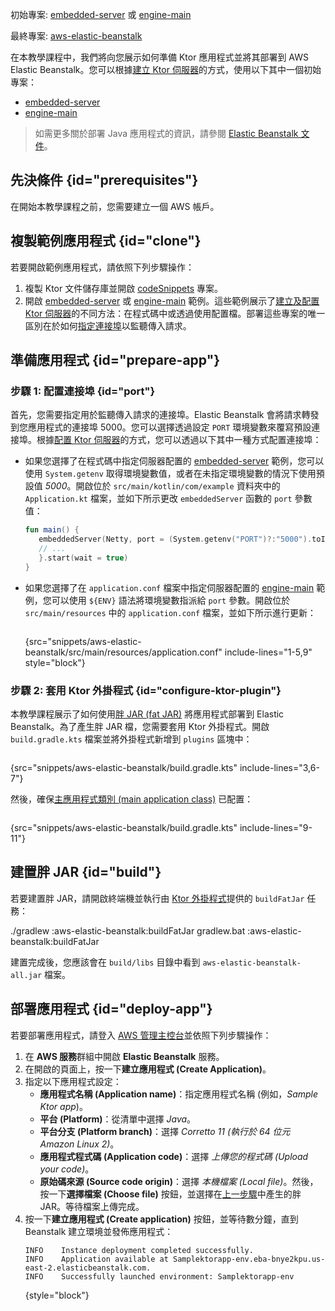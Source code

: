 [//]: # (title: AWS Elastic Beanstalk)

<show-structure for="chapter" depth="2"/>

<tldr>
<p>
<control>初始專案</control>: <a href="https://github.com/ktorio/ktor-documentation/tree/%ktor_version%/codeSnippets/snippets/embedded-server">embedded-server</a> 或 
<a href="https://github.com/ktorio/ktor-documentation/tree/%ktor_version%/codeSnippets/snippets/engine-main">engine-main</a>
</p>
<p>
<control>最終專案</control>: <a href="https://github.com/ktorio/ktor-documentation/tree/%ktor_version%/codeSnippets/snippets/aws-elastic-beanstalk">aws-elastic-beanstalk</a>
</p>
</tldr>

在本教學課程中，我們將向您展示如何準備 Ktor 應用程式並將其部署到 AWS Elastic Beanstalk。您可以根據[建立 Ktor 伺服器](server-create-and-configure.topic)的方式，使用以下其中一個初始專案：
* [embedded-server](https://github.com/ktorio/ktor-documentation/tree/%ktor_version%/codeSnippets/snippets/embedded-server)
* [engine-main](https://github.com/ktorio/ktor-documentation/tree/%ktor_version%/codeSnippets/snippets/engine-main)

> 如需更多關於部署 Java 應用程式的資訊，請參閱 [Elastic Beanstalk 文件](https://docs.aws.amazon.com/elasticbeanstalk/latest/dg/create_deploy_Java.html)。

## 先決條件 {id="prerequisites"}
在開始本教學課程之前，您需要建立一個 AWS 帳戶。

## 複製範例應用程式 {id="clone"}
若要開啟範例應用程式，請依照下列步驟操作：

1. 複製 Ktor 文件儲存庫並開啟 [codeSnippets](https://github.com/ktorio/ktor-documentation/tree/%ktor_version%/codeSnippets) 專案。
2. 開啟 [embedded-server](https://github.com/ktorio/ktor-documentation/tree/%ktor_version%/codeSnippets/snippets/embedded-server) 或 [engine-main](https://github.com/ktorio/ktor-documentation/tree/%ktor_version%/codeSnippets/snippets/engine-main) 範例。這些範例展示了[建立及配置 Ktor 伺服器](server-create-and-configure.topic)的不同方法：在程式碼中或透過使用配置檔。部署這些專案的唯一區別在於如何[指定連接埠](#port)以監聽傳入請求。

## 準備應用程式 {id="prepare-app"}

### 步驟 1: 配置連接埠 {id="port"}

首先，您需要指定用於監聽傳入請求的連接埠。Elastic Beanstalk 會將請求轉發到您應用程式的連接埠 5000。您可以選擇透過設定 `PORT` 環境變數來覆寫預設連接埠。根據[配置 Ktor 伺服器](server-create-and-configure.topic)的方式，您可以透過以下其中一種方式配置連接埠：
* 如果您選擇了在程式碼中指定伺服器配置的 [embedded-server](https://github.com/ktorio/ktor-documentation/tree/%ktor_version%/codeSnippets/snippets/embedded-server) 範例，您可以使用 `System.getenv` 取得環境變數值，或者在未指定環境變數的情況下使用預設值 _5000_。開啟位於 `src/main/kotlin/com/example` 資料夾中的 `Application.kt` 檔案，並如下所示更改 `embeddedServer` 函數的 `port` 參數值：
   ```kotlin
   fun main() {
      embeddedServer(Netty, port = (System.getenv("PORT")?:"5000").toInt()) {
      // ...
      }.start(wait = true)
   }
    ```

* 如果您選擇了在 `application.conf` 檔案中指定伺服器配置的 [engine-main](https://github.com/ktorio/ktor-documentation/tree/%ktor_version%/codeSnippets/snippets/engine-main) 範例，您可以使用 `${ENV}` 語法將環境變數指派給 `port` 參數。開啟位於 `src/main/resources` 中的 `application.conf` 檔案，並如下所示進行更新：
   ```
   ```
  {src="snippets/aws-elastic-beanstalk/src/main/resources/application.conf" include-lines="1-5,9" style="block"}

### 步驟 2: 套用 Ktor 外掛程式 {id="configure-ktor-plugin"}
本教學課程展示了如何使用[胖 JAR (fat JAR)](server-fatjar.md) 將應用程式部署到 Elastic Beanstalk。為了產生胖 JAR 檔，您需要套用 Ktor 外掛程式。開啟 `build.gradle.kts` 檔案並將外掛程式新增到 `plugins` 區塊中：
```groovy
```
{src="snippets/aws-elastic-beanstalk/build.gradle.kts" include-lines="3,6-7"}

然後，確保[主應用程式類別 (main application class)](server-dependencies.topic#create-entry-point) 已配置：
```kotlin
```
{src="snippets/aws-elastic-beanstalk/build.gradle.kts" include-lines="9-11"}

## 建置胖 JAR {id="build"}
若要建置胖 JAR，請開啟終端機並執行由 [Ktor 外掛程式](#configure-ktor-plugin)提供的 `buildFatJar` 任務：

<tabs group="os">
<tab title="Linux/macOS" group-key="unix">
<code-block>./gradlew :aws-elastic-beanstalk:buildFatJar</code-block>
</tab>
<tab title="Windows" group-key="windows">
<code-block>gradlew.bat :aws-elastic-beanstalk:buildFatJar</code-block>
</tab>
</tabs>

建置完成後，您應該會在 `build/libs` 目錄中看到 `aws-elastic-beanstalk-all.jar` 檔案。

## 部署應用程式 {id="deploy-app"}
若要部署應用程式，請登入 [AWS 管理主控台](https://aws.amazon.com/console/)並依照下列步驟操作：
1. 在 **AWS 服務**群組中開啟 **Elastic Beanstalk** 服務。
2. 在開啟的頁面上，按一下**建立應用程式 (Create Application)**。
3. 指定以下應用程式設定：
   * **應用程式名稱 (Application name)**：指定應用程式名稱 (例如，_Sample Ktor app_)。
   * **平台 (Platform)**：從清單中選擇 _Java_。
   * **平台分支 (Platform branch)**：選擇 _Corretto 11 (執行於 64 位元 Amazon Linux 2)_。
   * **應用程式程式碼 (Application code)**：選擇 _上傳您的程式碼 (Upload your code)_。
   * **原始碼來源 (Source code origin)**：選擇 _本機檔案 (Local file)_。然後，按一下**選擇檔案 (Choose file)** 按鈕，並選擇在[上一步驟](#build)中產生的胖 JAR。等待檔案上傳完成。
4. 按一下**建立應用程式 (Create application)** 按鈕，並等待數分鐘，直到 Beanstalk 建立環境並發佈應用程式：
   ```
   INFO    Instance deployment completed successfully.
   INFO    Application available at Samplektorapp-env.eba-bnye2kpu.us-east-2.elasticbeanstalk.com.
   INFO    Successfully launched environment: Samplektorapp-env
   ```
   {style="block"}